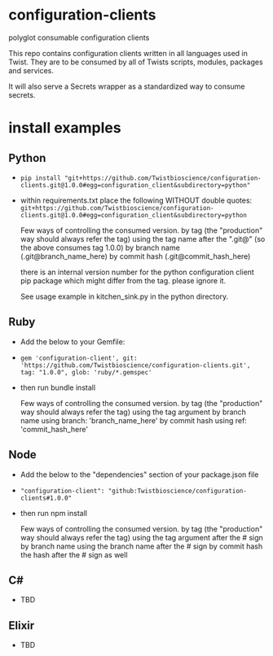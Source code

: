 # configuration-clients
polyglot consumable configuration clients

This repo contains configuration clients written in all languages used in Twist.
They are to be consumed by all of Twists scripts, modules, packages and services.

It will also serve a Secrets wrapper as a standardized way to consume secrets.

# install examples

## Python
* ```pip install "git+https://github.com/Twistbioscience/configuration-clients.git@1.0.0#egg=configuration_client&subdirectory=python"```
* within requirements.txt place the following WITHOUT double quotes: 
```git+https://github.com/Twistbioscience/configuration-clients.git@1.0.0#egg=configuration_client&subdirectory=python```

  Few ways of controlling the consumed version.
  by tag (the "production" way should always refer the tag) using the tag name after the ".git@" (so the above consumes tag 1.0.0)
  by branch name (.git@branch_name_here)
  by commit hash (.git@commit_hash_here)
  
  there is an internal version number for the python configuration client pip package which might differ from the tag. please ignore it.

  See usage example in kitchen_sink.py in the python directory.

## Ruby
* Add the below to your Gemfile:
* ```gem 'configuration-client', git: 'https://github.com/Twistbioscience/configuration-clients.git',  tag: "1.0.0", glob: 'ruby/*.gemspec'```
* then run bundle install

  Few ways of controlling the consumed version.
  by tag (the "production" way should always refer the tag) using the tag argument
  by branch name using branch: 'branch_name_here'
  by commit hash using ref: 'commit_hash_here'


## Node
* Add the below to the "dependencies" section of your package.json file
* ```"configuration-client": "github:Twistbioscience/configuration-clients#1.0.0"```
* then run npm install

  Few ways of controlling the consumed version.
  by tag (the "production" way should always refer the tag) using the tag argument after the # sign
  by branch name using the branch name after the # sign
  by commit hash the hash after the # sign as well


## C#
* TBD


## Elixir
* TBD
